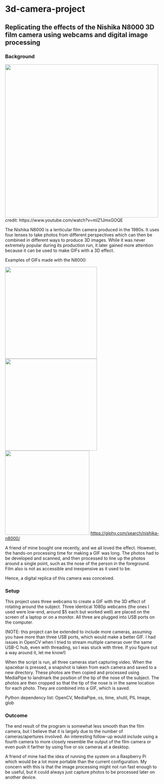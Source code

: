 # 3d-camera-project

## Replicating the effects of the Nishika N8000 3D film camera using webcams and digital image processing

### Background

<img src="https://user-images.githubusercontent.com/75865953/133840445-2cd9be74-6fbb-4a1a-901d-a964d3512bcc.png" width="500">
credit: https://www.youtube.com/watch?v=mIZ1JmxGOQE


The Nishika N8000 is a lenticular film camera produced in the 1980s. It uses four lenses to take photos from different perspectives
which can then be combined in different ways to produce 3D images. While it was never extremely popular during its production
run, it later gained more attention because it can be used to make GIFs with a 3D effect. 

Examples of GIFs made with the N8000:

<img src="https://user-images.githubusercontent.com/75865953/133842282-cab76bac-8a5b-4f52-b565-2c3ebc718555.gif" width="300"> <img src="https://user-images.githubusercontent.com/75865953/133843048-a6036e94-2912-4aa0-a291-febea2c95065.gif" width="300"> <img src="https://user-images.githubusercontent.com/75865953/133843057-fa6e1e22-856a-45fb-bb88-70d4b83a7ac5.gif" width="275">
https://giphy.com/search/nishika-n8000/

A friend of mine bought one recently, and we all loved the effect. However, the hands-on processing time for making
a GIF was long. The photos had to be developed and scanned, and then processed to line up the photos around a single point, such as
the nose of the person in the foreground. Film also is not as accessible and inexpensive as it used to be. 

Hence, a digital replica of this camera was conceived. 

### Setup

This project uses three webcams to create a GIF with the 3D effect of rotating around the subject. Three identical 1080p webcams
(the ones I used were low-end, around $5 each but worked well) are placed on the screen of a laptop or on a monitor. All three are
plugged into USB ports on the computer.

(NOTE: this project can be extended to include more cameras, assuming you have more than three USB ports, which would make a better GIF. 
I had issues in OpenCV when I tried to stream multiple cameras over the same USB-C hub, even with threading, so I was stuck with three. 
If you figure out a way around it, let me know!)

When the script is run, all three cameras start capturing video. When the spacebar is pressed, a snapshot is taken from each camera
and saved to a new directory. These photos are then copied and processed using MediaPipe to landmark the position of the tip of the
nose of the subject. The photos are then cropped so that the tip of the nose is in the same location for each photo. They are
combined into a GIF, which is saved.

Python dependency list: OpenCV, MediaPipe, os, time, shutil, PIL Image, glob

### Outcome



The end result of the program is somewhat less smooth than the film camera, but I believe that it is largely due to the number of 
cameras/apertures involved. An interesting follow-up would include using a fourth camera to more closely resemble the output of 
the film camera or even push it farther by using five or six cameras at a desktop.

A friend of mine had the idea of running the system on a Raspberry Pi which would be a lot more portable than the current configuration.
My concern with this is that the image processing might not run fast enough to be useful, but it could always just capture photos to 
be processed later on another device.
